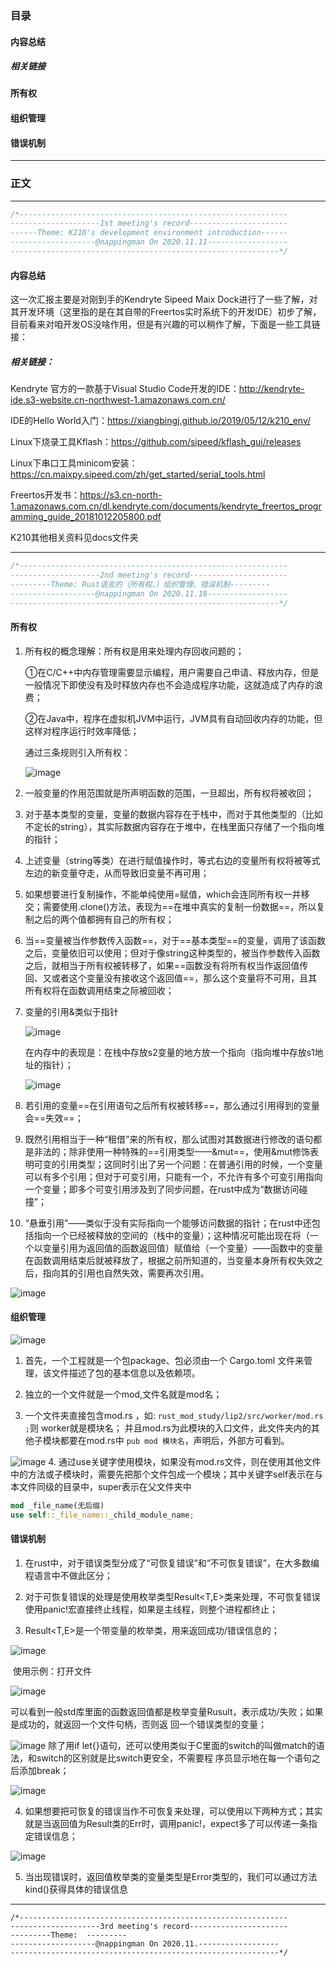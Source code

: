 ### 目录  

#### 内容总结  

##### 	相关链接  

#### 所有权  

#### 组织管理  

#### 错误机制

___

### 正文

---



```c
/*------------------------------------------------------------
--------------------1st meeting's record----------------------
------Theme: K210's development environment introduction------
-------------------@nappingman On 2020.11.11------------------
------------------------------------------------------------*/
```

#### 内容总结

这一次汇报主要是对刚到手的Kendryte Sipeed Maix Dock进行了一些了解，对其开发环境（这里指的是在其自带的Freertos实时系统下的开发IDE）初步了解，目前看来对咱开发OS没啥作用，但是有兴趣的可以稍作了解，下面是一些工具链接：

##### 相关链接：

Kendryte 官方的一款基于Visual Studio Code开发的IDE：http://kendryte-ide.s3-website.cn-northwest-1.amazonaws.com.cn/  

IDE的Hello World入门：https://xiangbingj.github.io/2019/05/12/k210_env/  

Linux下烧录工具Kflash：https://github.com/sipeed/kflash_gui/releases  

Linux下串口工具minicom安装：https://cn.maixpy.sipeed.com/zh/get_started/serial_tools.html  

Freertos开发书：https://s3.cn-north-1.amazonaws.com.cn/dl.kendryte.com/documents/kendryte_freertos_programming_guide_20181012205800.pdf  

K210其他相关资料见docs文件夹  



------

```c
/*------------------------------------------------------------
--------------------2nd meeting's record----------------------
---------Theme: Rust语言的（所有权、）组织管理、错误机制---------
-------------------@nappingman On 2020.11.18------------------
------------------------------------------------------------*/
```



#### 所有权

1. 所有权的概念理解：所有权是用来处理内存回收问题的；

	①在C/C++中内存管理需要显示编程，用户需要自己申请、释放内存，但是一般情况下即使没有及时释放内存也不会造成程序功能，这就造成了内存的浪费；

	②在Java中，程序在虚拟机JVM中运行，JVM具有自动回收内存的功能，但这样对程序运行时效率降低；

	通过三条规则引入所有权：

	![image](images/image-20201114231034678.png)
2. 一般变量的作用范围就是所声明函数的范围，一旦超出，所有权将被收回；

3. 对于基本类型的变量，变量的数据内容存在于栈中，而对于其他类型的（比如不定长的string），其实际数据内容存在于堆中，在栈里面只存储了一个指向堆的指针；

4. 上述变量（string等类）在进行赋值操作时，等式右边的变量所有权将被等式左边的新变量夺走，从而导致旧变量不再可用；

5. 如果想要进行复制操作，不能单纯使用=赋值，which会连同所有权一并移交；需要使用.clone()方法，表现为==在堆中真实的复制一份数据==，所以复制之后的两个值都拥有自己的所有权；

6. 当==变量被当作参数传入函数==，对于==基本类型==的变量，调用了该函数之后，变量依旧可以使用；但对于像string这种类型的，被当作参数传入函数之后，就相当于所有权被转移了，如果==函数没有将所有权当作返回值传回、又或者这个变量没有接收这个返回值==，那么这个变量将不可用，且其所有权将在函数调用结束之际被回收；

7. 变量的引用&类似于指针

	![image](images/image-20201114232226843.png) 

	在内存中的表现是：在栈中存放s2变量的地方放一个指向（指向堆中存放s1地址的指针）； 

	![image](images/image-20201114232335767.png) 
8. 若引用的变量==在引用语句之后所有权被转移==，那么通过引用得到的变量会==失效==；

9. 既然引用相当于一种“租借”来的所有权，那么试图对其数据进行修改的语句都是非法的；除非使用一种特殊的==引用类型——&mut==，使用&mut修饰表明可变的引用类型；这同时引出了另一个问题：在普通引用的时候，一个变量可以有多个引用；但对于可变引用，只能有一个，不允许有多个可变引用指向一个变量；即多个可变引用涉及到了同步问题，在rust中成为“数据访问碰撞”；

10. “悬垂引用”——类似于没有实际指向一个能够访问数据的指针；在rust中还包括指向一个已经被释放的空间的（栈中的变量）；这种情况可能出现在将（一个以变量引用为返回值的函数返回值）赋值给（一个变量）——函数中的变量在函数调用结束后就被释放了，根据之前所知道的，当变量本身所有权失效之后，指向其的引用也自然失效，需要再次引用。

![image](images/image-20201114234117386.png)


#### 组织管理

![image](images/image-20201118121038735.png) 
1. 首先，一个工程就是一个包package、包必须由一个 Cargo.toml 文件来管理，该文件描述了包的基本信息以及依赖项。

2. 独立的一个文件就是一个mod,文件名就是mod名；

3. 一个文件夹直接包含mod.rs ，如: `rust_mod_study/lip2/src/worker/mod.rs ;`则 worker就是模块名； 并且mod.rs为此模块的入口文件，此文件夹内的其他子模块都要在mod.rs中 `pub mod 模块名`，声明后，外部方可看到。

![image](images/image-20201118121930219.png) 
4. 通过use关键字使用模块，如果没有mod.rs文件，则在使用其他文件中的方法或子模块时，需要先把那个文件包成一个模块；其中关键字self表示在与本文件同级的目录中，super表示在父文件夹中

```rust
mod _file_name(无后缀)
use self::_file_name::_child_module_name;
```



#### 错误机制

1. 在rust中，对于错误类型分成了“可恢复错误”和“不可恢复错误”，在大多数编程语言中不做此区分；

2. 对于可恢复错误的处理是使用枚举类型Result<T,E>类来处理，不可恢复错误使用panic!宏直接终止线程，如果是主线程，则整个进程都终止；

3. Result<T,E>是一个带变量的枚举类，用来返回成功/错误信息的；

![image](images/image-20201118102729688.png) 

​		使用示例：打开文件	

![image](images/image-20201118103307527.png) 
	

​	可以看到一般std库里面的函数返回值都是枚举变量Rusult，表示成功/失败；如果是成功的，就返回一个文件句柄，否则返	回一个错误类型的变量；

![image](images/image-20201118103515389.png) 
	除了用if let{}语句，还可以使用类似于C里面的switch的叫做match的语法，和switch的区别就是比switch更安全，不需要程	序员显示地在每一个语句之后添加break；

![image](images/image-20201118111039609.png) 



4. 如果想要把可恢复的错误当作不可恢复来处理，可以使用以下两种方式；其实就是当返回值为Result类的Err时，调用panic!，expect多了可以传递一条指定错误信息；

![image](images/image-20201118111252552.png) 



5. 当出现错误时，返回值枚举类的变量类型是Error类型的，我们可以通过方法kind()获得具体的错误信息



---

```
/*------------------------------------------------------------
--------------------3rd meeting's record----------------------
---------Theme:  ---------
-------------------@nappingman On 2020.11.------------------
------------------------------------------------------------*/
```

